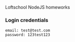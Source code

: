 Loftschool NodeJS homeworks

### Login credentials
```
email: test@test.com
password: 123test123
```



